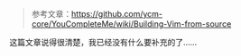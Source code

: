 > 参考文章：https://github.com/ycm-core/YouCompleteMe/wiki/Building-Vim-from-source

这篇文章说得很清楚，我已经没有什么要补充的了……